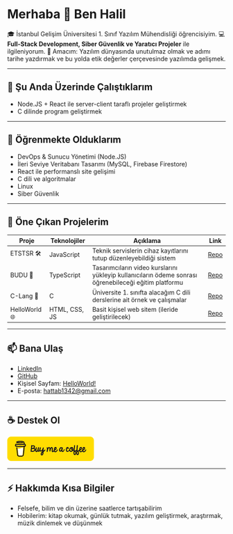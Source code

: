 # Merhaba 👋 Ben Halil

🎓 İstanbul Gelişim Üniversitesi 1. Sınıf Yazılım Mühendisliği öğrencisiyim.
💻 **Full-Stack Development, Siber Güvenlik ve Yaratıcı Projeler** ile ilgileniyorum.
🚀 Amacım: Yazılım dünyasında unutulmaz olmak ve adımı tarihe yazdırmak ve bu yolda etik değerler çerçevesinde yazılımda gelişmek.

---

## 🔭 Şu Anda Üzerinde Çalıştıklarım

- Node.JS + React ile server-client taraflı projeler geliştirmek
- C dilinde program geliştirmek

---

## 🌱 Öğrenmekte Olduklarım

- DevOps & Sunucu Yönetimi (Node.JS)
- İleri Seviye Veritabanı Tasarımı (MySQL, Firebase Firestore)
- React ile performanslı site gelişimi
- C dili ve algoritmalar
- Linux
- Siber Güvenlik

---

## 📌 Öne Çıkan Projelerim

| Proje         | Teknolojiler  | Açıklama                                                                                              | Link                                           |
| ------------- | ------------- | ----------------------------------------------------------------------------------------------------- | ---------------------------------------------- |
| ETSTSR 🛠      | JavaScript    | Teknik servislerin cihaz kayıtlarını tutup düzenleyebildiği sistem                                    | [Repo](https://github.com/trs-1342/ETSTSR)     |
| BUDU 🎨       | TypeScript    | Tasarımcıların video kurslarını yükleyip kullanıcıların ödeme sonrası öğrenebileceği eğitim platformu | [Repo](https://github.com/trs-1342/budu)       |
| C-Lang 📘     | C             | Üniversite 1. sınıfta alacağım C dili derslerine ait örnek ve çalışmalar                              | [Repo](https://github.com/trs-1342/c-lang)     |
| HelloWorld 🌐 | HTML, CSS, JS | Basit kişisel web sitem (ileride geliştirilecek)                                                      | [Repo](https://github.com/trs-1342/helloWorld) |

---

## 📫 Bana Ulaş

- [LinkedIn](https://www.linkedin.com/in/halil-hattab-b961b127a/)
- [GitHub](https://github.com/trs-1342)
- Kişisel Sayfam: [HelloWorld!](https://hello-world-mu-cyan.vercel.app/)
- E-posta: hattab1342@gmail.com

---

## ☕ Destek Ol

<p id="support-me">
  <a href="https://www.buymeacoffee.com/trs1342">
    <img src="./assets/bmc.png" alt="Bana kahve ısmarlayarak destek ol" width="200">
  </a>
</p>

---

## ⚡ Hakkımda Kısa Bilgiler

- Felsefe, bilim ve din üzerine saatlerce tartışabilirim
- Hobilerim: kitap okumak, günlük tutmak, yazılım geliştirmek, araştırmak, müzik dinlemek ve düşünmek
